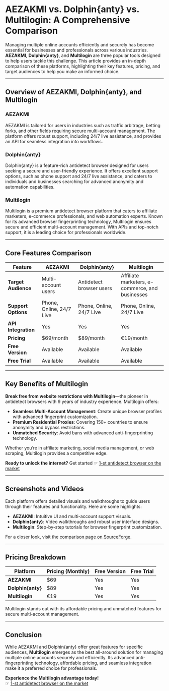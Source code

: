 # AEZAKMI vs. Dolphin{anty} vs. Multilogin: A Comprehensive Comparison

Managing multiple online accounts efficiently and securely has become essential for businesses and professionals across various industries. **AEZAKMI**, **Dolphin{anty}**, and **Multilogin** are three popular tools designed to help users tackle this challenge. This article provides an in-depth comparison of these platforms, highlighting their key features, pricing, and target audiences to help you make an informed choice.

---

## Overview of AEZAKMI, Dolphin{anty}, and Multilogin

### **AEZAKMI**
AEZAKMI is tailored for users in industries such as traffic arbitrage, betting forks, and other fields requiring secure multi-account management. The platform offers robust support, including 24/7 live assistance, and provides an API for seamless integration into workflows.

### **Dolphin{anty}**
Dolphin{anty} is a feature-rich antidetect browser designed for users seeking a secure and user-friendly experience. It offers excellent support options, such as phone support and 24/7 live assistance, and caters to individuals and businesses searching for advanced anonymity and automation capabilities.

### **Multilogin**
Multilogin is a premium antidetect browser platform that caters to affiliate marketers, e-commerce professionals, and web automation experts. Known for its advanced browser fingerprinting technology, Multilogin ensures secure and efficient multi-account management. With APIs and top-notch support, it is a leading choice for professionals worldwide.

---

## Core Features Comparison

| Feature                | **AEZAKMI**                     | **Dolphin{anty}**              | **Multilogin**                  |
|------------------------|----------------------------------|---------------------------------|----------------------------------|
| **Target Audience**    | Multi-account users             | Antidetect browser users        | Affiliate marketers, e-commerce, and businesses |
| **Support Options**    | Phone, Online, 24/7 Live        | Phone, Online, 24/7 Live        | Phone, Online, 24/7 Live        |
| **API Integration**    | Yes                             | Yes                             | Yes                             |
| **Pricing**            | $69/month                      | $89/month                      | €19/month                      |
| **Free Version**       | Available                       | Available                       | Available                       |
| **Free Trial**         | Available                       | Available                       | Available                       |

---

## Key Benefits of Multilogin

**Break free from website restrictions with Multilogin**—the pioneer in antidetect browsers with 9 years of industry experience. Multilogin offers:

- **Seamless Multi-Account Management**: Create unique browser profiles with advanced fingerprint customization.
- **Premium Residential Proxies**: Covering 150+ countries to ensure anonymity and bypass restrictions.
- **Unmatched Security**: Avoid bans with advanced anti-fingerprinting technology.

Whether you’re in affiliate marketing, social media management, or web scraping, Multilogin provides a competitive edge.

**Ready to unlock the internet?** Get started ☞ [1-st antidetect browser on the market](https://bit.ly/multIlogin)

---

## Screenshots and Videos

Each platform offers detailed visuals and walkthroughs to guide users through their features and functionality. Here are some highlights:

- **AEZAKMI**: Intuitive UI and multi-account support visuals.
- **Dolphin{anty}**: Video walkthroughs and robust user interface designs.
- **Multilogin**: Step-by-step tutorials for browser fingerprint customization.

For a closer look, visit the [comparison page on SourceForge](https://sourceforge.net/software/compare/AEZAKMI-vs-Dolphin-Anty-vs-Multilogin/).

---

## Pricing Breakdown

| Platform        | Pricing (Monthly) | Free Version | Free Trial |
|-----------------|-------------------|--------------|------------|
| **AEZAKMI**    | $69               | Yes          | Yes        |
| **Dolphin{anty}** | $89             | Yes          | Yes        |
| **Multilogin**  | €19              | Yes          | Yes        |

Multilogin stands out with its affordable pricing and unmatched features for secure multi-account management.

---

## Conclusion

While AEZAKMI and Dolphin{anty} offer great features for specific audiences, **Multilogin** emerges as the best all-around solution for managing multiple online accounts securely and efficiently. Its advanced anti-fingerprinting technology, affordable pricing, and seamless integration make it a preferred choice for professionals.

**Experience the Multilogin advantage today!**  
☞ [1-st antidetect browser on the market](https://bit.ly/multIlogin)
